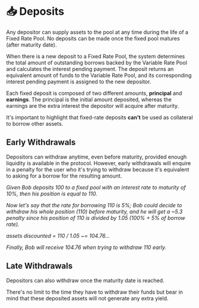 # 📥 Deposits

Any depositor can supply assets to the pool at any time during the life of a Fixed Rate Pool. No deposits can be made once the fixed pool matures (after maturity date).

When there is a new deposit to a Fixed Rate Pool, the system determines the total amount of outstanding borrows backed by the Variable Rate Pool and calculates the interest pending payment. The deposit returns an equivalent amount of funds to the Variable Rate Pool, and its corresponding interest pending payment is assigned to the new depositor.

Each fixed deposit is composed of two different amounts, **principal** and **earnings**. The principal is the initial amount deposited, whereas the earnings are the extra interest the depositor will acquire after maturity.

It's important to highlight that fixed-rate deposits **can't** be used as collateral to borrow other assets.

## Early Withdrawals

Depositors can withdraw anytime, even before maturity, provided enough liquidity is available in the protocol. However, early withdrawals will enquire in a penalty for the user who it's trying to withdraw because it's equivalent to asking for a borrow for the resulting amount.

_Given Bob deposits 100 to a fixed pool with an interest rate to maturity of 10%, then his position is equal to 110._

_Now let's say that the rate for borrowing 110 is 5%; Bob could decide to withdraw his whole position (110) before maturity, and he will get a \~5.3 penalty since his position of 110 is divided by 1.05 (100% + 5% of borrow rate)._

_assets discounted = 110 / 1.05 \~= 104.76..._

_Finally, Bob will receive 104.76 when trying to withdraw 110 early._

## Late Withdrawals

Depositors can also withdraw once the maturity date is reached.

There's no limit to the time they have to withdraw their funds but bear in mind that these deposited assets will not generate any extra yield.
